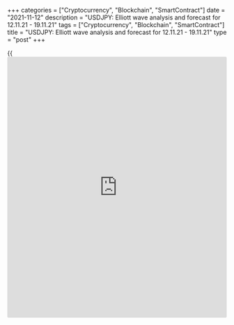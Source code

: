 +++
categories = ["Cryptocurrency", "Blockchain", "SmartContract"]
date = "2021-11-12"
description = "USDJPY: Elliott wave analysis and forecast for 12.11.21 - 19.11.21"
tags = ["Cryptocurrency", "Blockchain", "SmartContract"]
title = "USDJPY: Elliott wave analysis and forecast for 12.11.21 - 19.11.21"
type = "post"
+++

{{<iframe id="large-banner" src="https://www.bounty.group/#slide=12.0" width="100%" height="600" scrolling="no" style="border: 0px solid rgb(216, 221, 230); border-radius: 3px;">}}

2021-11-12

2021-11-12

USDJPY: Elliott wave analysis and forecast for 12.11.21 – 19.11.21Alex
Geuta

 **Main scenario:** consider long positions from corrections above the
level of 112.75 with a target of 116.00 – 118.00.

 **Alternative scenario:** breakout and consolidation below the level of
112.75 will allow the pair to continue declining to the levels of 110.83
– 109.12.

 **Analysis:** Daily chart: there's an ascending wave of larger degree C
that presumably has started forming. The third wave 3 of (1) of С is
unfolding as part of the wave C. H4 chart: a correction is completed as
wave ii of 3, and wave iii of 3 is forming. On the H1 chart, apparently,
there's wave (iii) of iii formed, a local correction completed as wave
(iv) of iii, and wave (v) of iii forming. If the presumption is correct,
the pair will continue to rise to the levels of 116.00 – 118.00. The
level of 112.75 is critical in this scenario as its breakout will enable
the pair to continue declining to the levels of 110.83 – 109.12.

* * *

* * *

## Price chart of USDJPY in real time mode

The content of this article reflects the author’s opinion and does not
necessarily reflect the official position of LiteForex. The material
published on this page is provided for informational purposes only and
should not be considered as the provision of investment advice for the
purposes of Directive 2004/39/EC.

Rate this article:

{{value}}

( {{count}} {{title}} )